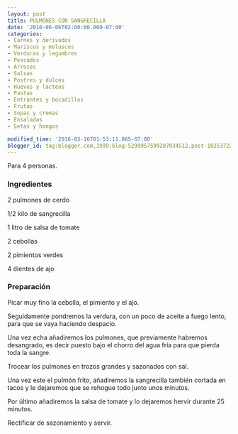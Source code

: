```yaml
---
layout: post
title: PULMONES CON SANGRECILLA
date: '2010-06-06T02:00:00.000-07:00'
categories:
- Carnes y derivados
- Mariscos y moluscos
- Verduras y legumbres
- Pescados
- Arroces
- Salsas
- Postres y dulces
- Huevos y lacteos
- Pastas
- Entrantes y bocadillos
- Frutas
- Sopas y cremas
- Ensaladas
- Setas y hongos

modified_time: '2016-03-16T01:53:11.865-07:00'
blogger_id: tag:blogger.com,1999:blog-5299957599287034512.post-1025372234262455290
---
```


Para 4 personas.

<h3>Ingredientes</h3>

2 pulmones de cerdo

1/2 kilo de sangrecilla

1 litro de salsa de tomate

2 cebollas

2 pimientos verdes

4 dientes de ajo

<h3>Preparación</h3>

Picar muy fino la cebolla, el pimiento y el ajo.

Seguidamente pondremos la verdura, con un poco de aceite a fuego lento, para que se vaya haciendo despacio.

Una vez echa añadiremos los pulmones, que previamente habremos desangrado, es decir puesto bajo el chorro del agua fría para que pierda toda la sangre.

Trocear los pulmones en trozos grandes y sazonados con sal.

Una vez este el pulmón frito, añadiremos la sangrecilla también cortada en tacos y le dejaremos que se rehogue todo junto unos minutos.

Por último añadiremos la salsa de tomate y lo dejaremos hervir durante 25 minutos.

Rectificar de sazonamiento y servir.

